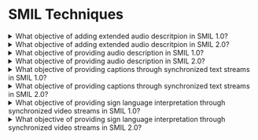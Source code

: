 # SMIL Techniques

<details>
  <summary>What objective of adding extended audio descritpion in SMIL 1.0?</summary>

The objective of this technique is to allow there to be more audio description than will fit into the gaps in the dialogue of the audio-visual material.

**Procedure:**

1. Play file with extended audio descriptions.
2. Play file with audio description.
3. Check whether video freezes in places and plays extended audio description.

[More >>](https://www.w3.org/WAI/WCAG22/Techniques/smil/SM1)

</details>

<details>
  <summary>What objective of adding extended audio descritpion in SMIL 2.0?</summary>

The objective of this technique is to allow there to be more audio description than will fit into the gaps in the dialogue of the audio-visual material.

**Procedure:**

1. Play file with extended audio description.
2. Check whether video freezes in places and plays extended audio description.

[More >>](https://www.w3.org/WAI/WCAG22/Techniques/smil/SM2)

</details>

<details>
  <summary>What objective of providing audio description in SMIL 1.0?</summary>

The objective of this technique is to provide a way for people who are blind or otherwise have trouble seeing the video in audio-visual material to be able to access the material. With this technique a description of the video is provided via audio description that will fit into the gaps in the dialogue in the audio-visial material.

**Procedure:**

1. Find method for turning on audio description from content/player.
2. Play file with audio description.
3. Check whether audio description is played.

[More >>](https://www.w3.org/WAI/WCAG22/Techniques/smil/SM6)

</details>

<details>
  <summary>What objective of providing audio description in SMIL 2.0?</summary>

The objective of this technique is to provide a way for people who are blind or otherwise have trouble seeing the video in audio-visual material to be able to access the material. With this technique a description of the video is provided via audio description that will fit into the gaps in the dialogue in the audio-visial material.

**Procedure:**

1. Find method for turning on audio description from content/player.
2. Play file with audio description.
3. Check whether audio description is played.

[More >>](https://www.w3.org/WAI/WCAG22/Techniques/smil/SM7)

</details>

<details>
  <summary>What objective of providing captions through synchronized text streams in SMIL 1.0?</summary>

The objective of this technique is to provide a way for people who are deaf or otherwise have trouble hearing the dialogue in audio visual material to be able to view the material. With this technique all of the dialogue and important sounds are available in a text stream that is displayed in a caption area.

**Procedure:**

1. Enabled caption preference in player, if present.
2. Play file with captions.
3. Check whether captions are displayed.

[More >>](https://www.w3.org/WAI/WCAG22/Techniques/smil/SM11)

</details>

<details>
  <summary>What objective of providing captions through synchronized text streams in SMIL 2.0?</summary>

The objective of this technique is to provide a way for people who are deaf or otherwise have trouble hearing the dialogue in audio visual material to be able to view the material. With this technique all of the dialogue and important sounds are available in a text stream that is displayed in a caption area.

**Procedure:**

1. Enabled caption preference in player, if present.
2. Play file with captions.
3. Check whether captions are displayed.

[More >>](https://www.w3.org/WAI/WCAG22/Techniques/smil/SM12)

</details>

<details>
  <summary>What objective of providing sign language interpretation through synchronized video streams in SMIL 1.0?</summary>

The objective of this technique is to provide a way for people who are deaf or otherwise have trouble hearing the dialogue in audio visual material to be able to view the material. With this technique all of the dialogue and important sounds are available in a sign-language interpretation video that is displayed in a caption area.

**Procedure:**

1. Enabled control in content or player to turn on sign language interpretation.
2. Play file with sign-language interpretation.
3. Check whether sign-language interpretation is displayed.

[More >>](https://www.w3.org/WAI/WCAG22/Techniques/smil/SM13)

</details>

<details>
  <summary>What objective of providing sign language interpretation through synchronized video streams in SMIL 2.0?</summary>

The objective of this technique is to provide a way for people who are deaf or otherwise have trouble hearing the dialogue in audio visual material to be able to view the material. With this technique all of the dialogue and important sounds are available in a sign-language interpretation video that is displayed in a caption area.

**Procedure:**

1. Enabled control in content or player to turn on sign language interpretation.
2. Play file with sign-language interpretation.
3. Check whether sign-language interpretation is displayed.

[More >>](https://www.w3.org/WAI/WCAG22/Techniques/smil/SM14)

</details>
